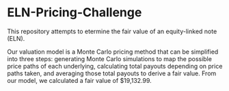 # ELN-Pricing-Challenge

This repository attempts to etermine the fair value of an equity-linked note (ELN).

Our valuation model is a Monte Carlo pricing method that can be simplified into three steps: generating Monte Carlo simulations to map the possible price paths of each underlying, calculating total payouts depending on price paths taken, and averaging those total payouts to derive a fair value. From our model, we calculated a fair value of $19,132.99.
